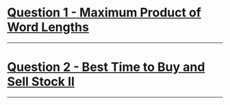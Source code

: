 
# [Question 1 - Maximum Product of Word Lengths](https://leetcode.com/problems/maximum-product-of-word-lengths/)
---
# [Question 2 - Best Time to Buy and Sell Stock II](https://leetcode.com/problems/best-time-to-buy-and-sell-stock-ii/)
---
